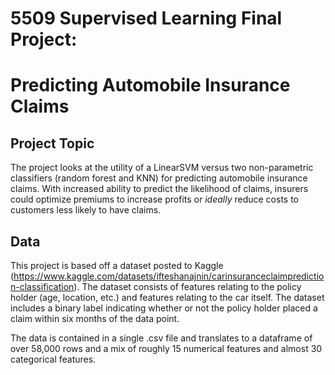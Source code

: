 # 5509 Supervised Learning Final Project:
# Predicting Automobile Insurance Claims 

## Project Topic

The project looks at the utility of a LinearSVM versus two non-parametric classifiers (random forest and KNN) for predicting automobile insurance claims. With increased ability to predict the likelihood of claims, insurers could optimize premiums to increase profits or *ideally* reduce costs to customers less likely to have claims.

## Data

This project is based off a dataset posted to Kaggle (https://www.kaggle.com/datasets/ifteshanajnin/carinsuranceclaimprediction-classification). The dataset consists of features relating to the policy holder (age, location, etc.) and features relating to the car itself. The dataset includes a binary label indicating whether or not the policy holder placed a claim within six months of the data point. 

The data is contained in a single .csv file and translates to a dataframe of over 58,000 rows and a mix of roughly 15 numerical features and almost 30 categorical features.
